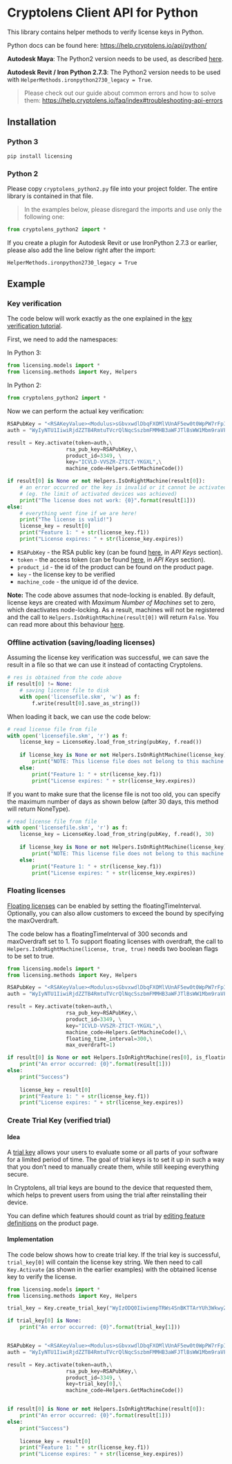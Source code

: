 # Cryptolens Client API for Python

This library contains helper methods to verify license keys in Python.

Python docs can be found here: https://help.cryptolens.io/api/python/

**Autodesk Maya**: The Python2 version needs to be used, as described [here](https://cryptolens.io/2019/07/autodesk-maya-plugin-software-licensing/).

**Autodesk Revit / Iron Python 2.7.3**: The Python2 version needs to be used with `HelperMethods.ironpython2730_legacy = True`.

> Please check out our guide about common errors and how to solve them: https://help.cryptolens.io/faq/index#troubleshooting-api-errors

## Installation

### Python 3
```
pip install licensing
```

### Python 2
Please copy `cryptolens_python2.py` file into your project folder. The entire library is contained in that file.
> In the examples below, please disregard the imports and use only the following one:

```python
from cryptolens_python2 import *
```

If you create a plugin for Autodesk Revit or use IronPython 2.7.3 or earlier, please also add the line below right after the import:

```
HelperMethods.ironpython2730_legacy = True
```

## Example

### Key verification

The code below will work exactly as the one explained in the [key verification tutorial](https://help.cryptolens.io/examples/key-verification).

First, we need to add the namespaces:

In Python 3:
```python
from licensing.models import *
from licensing.methods import Key, Helpers
```

In Python 2:

```python
from cryptolens_python2 import *
```

Now we can perform the actual key verification:

```python
RSAPubKey = "<RSAKeyValue><Modulus>sGbvxwdlDbqFXOMlVUnAF5ew0t0WpPW7rFpI5jHQOFkht/326dvh7t74RYeMpjy357NljouhpTLA3a6idnn4j6c3jmPWBkjZndGsPL4Bqm+fwE48nKpGPjkj4q/yzT4tHXBTyvaBjA8bVoCTnu+LiC4XEaLZRThGzIn5KQXKCigg6tQRy0GXE13XYFVz/x1mjFbT9/7dS8p85n8BuwlY5JvuBIQkKhuCNFfrUxBWyu87CFnXWjIupCD2VO/GbxaCvzrRjLZjAngLCMtZbYBALksqGPgTUN7ZM24XbPWyLtKPaXF2i4XRR9u6eTj5BfnLbKAU5PIVfjIS+vNYYogteQ==</Modulus><Exponent>AQAB</Exponent></RSAKeyValue>"
auth = "WyIyNTU1IiwiRjdZZTB4RmtuTVcrQlNqcSszbmFMMHB3aWFJTlBsWW1Mbm9raVFyRyJd=="

result = Key.activate(token=auth,\
                   rsa_pub_key=RSAPubKey,\
                   product_id=3349, \
                   key="ICVLD-VVSZR-ZTICT-YKGXL",\
                   machine_code=Helpers.GetMachineCode())

if result[0] is None or not Helpers.IsOnRightMachine(result[0]):
    # an error occurred or the key is invalid or it cannot be activated
    # (eg. the limit of activated devices was achieved)
    print("The license does not work: {0}".format(result[1]))
else:
    # everything went fine if we are here!
    print("The license is valid!")
    license_key = result[0]
    print("Feature 1: " + str(license_key.f1))
    print("License expires: " + str(license_key.expires))
```

* `RSAPubKey` - the RSA public key (can be found [here](https://app.cryptolens.io/docs/api/v3/QuickStart#api-keys), in *API Keys* section).
* `token` - the access token (can be found [here](https://app.cryptolens.io/docs/api/v3/QuickStart#api-keys), in *API Keys* section).
* `product_id` - the id of the product can be found on the product page.
* `key` - the license key to be verified
* `machine_code` - the unique id of the device.

**Note:** The code above assumes that node-locking is enabled. By default, license keys are created with _Maximum Number of Machines_ set to zero, which deactivates node-locking. As a result, machines will not be registered and the call to `Helpers.IsOnRightMachine(result[0])` will return `False`. You can read more about this behaviour [here](https://help.cryptolens.io/faq/index#maximum-number-of-machines).

### Offline activation (saving/loading licenses)

Assuming the license key verification was successful, we can save the result in a file so that we can use it instead of contacting Cryptolens.

```python
# res is obtained from the code above
if result[0] != None:
    # saving license file to disk
    with open('licensefile.skm', 'w') as f:
        f.write(result[0].save_as_string())
```

When loading it back, we can use the code below:

```python
# read license file from file
with open('licensefile.skm', 'r') as f:
    license_key = LicenseKey.load_from_string(pubKey, f.read())
    
    if license_key is None or not Helpers.IsOnRightMachine(license_key):
        print("NOTE: This license file does not belong to this machine.")
    else:
        print("Feature 1: " + str(license_key.f1))
        print("License expires: " + str(license_key.expires))
```

If you want to make sure that the license file is not too old, you can specify the maximum number of days as shown below (after 30 days, this method will return NoneType).

```python
# read license file from file
with open('licensefile.skm', 'r') as f:
    license_key = LicenseKey.load_from_string(pubKey, f.read(), 30)
    
    if license_key is None or not Helpers.IsOnRightMachine(license_key):
        print("NOTE: This license file does not belong to this machine.")
    else:
        print("Feature 1: " + str(license_key.f1))
        print("License expires: " + str(license_key.expires))
```

### Floating licenses
[Floating licenses](https://help.cryptolens.io/licensing-models/floating) can be enabled by setting the floatingTimeInterval. Optionally, you can also allow customers to exceed the bound by specifying the maxOverdraft.

The code below has a floatingTimeInterval of 300 seconds and maxOverdraft set to 1. To support floating licenses with overdraft, the call to `Helpers.IsOnRightMachine(license, true, true)` needs two boolean flags to be set to true.

```python
from licensing.models import *
from licensing.methods import Key, Helpers

RSAPubKey = "<RSAKeyValue><Modulus>sGbvxwdlDbqFXOMlVUnAF5ew0t0WpPW7rFpI5jHQOFkht/326dvh7t74RYeMpjy357NljouhpTLA3a6idnn4j6c3jmPWBkjZndGsPL4Bqm+fwE48nKpGPjkj4q/yzT4tHXBTyvaBjA8bVoCTnu+LiC4XEaLZRThGzIn5KQXKCigg6tQRy0GXE13XYFVz/x1mjFbT9/7dS8p85n8BuwlY5JvuBIQkKhuCNFfrUxBWyu87CFnXWjIupCD2VO/GbxaCvzrRjLZjAngLCMtZbYBALksqGPgTUN7ZM24XbPWyLtKPaXF2i4XRR9u6eTj5BfnLbKAU5PIVfjIS+vNYYogteQ==</Modulus><Exponent>AQAB</Exponent></RSAKeyValue>"
auth = "WyIyNTU1IiwiRjdZZTB4RmtuTVcrQlNqcSszbmFMMHB3aWFJTlBsWW1Mbm9raVFyRyJd=="

result = Key.activate(token=auth,\
                   rsa_pub_key=RSAPubKey,\
                   product_id=3349, \
                   key="ICVLD-VVSZR-ZTICT-YKGXL",\
                   machine_code=Helpers.GetMachineCode(),\
                   floating_time_interval=300,\
                   max_overdraft=1)

if result[0] is None or not Helpers.IsOnRightMachine(res[0], is_floating_license=True, allow_overdraft=True):
    print("An error occurred: {0}".format(result[1]))
else:
    print("Success")
    
    license_key = result[0]
    print("Feature 1: " + str(license_key.f1))
    print("License expires: " + str(license_key.expires))
```

### Create Trial Key (verified trial)

#### Idea

A [trial key](https://help.cryptolens.io/examples/verified-trials) allows your users to evaluate some or all parts of your software for a limited period of time. The goal of trial keys is to set it up in such a way that you don’t need to manually create them, while still keeping everything secure.

In Cryptolens, all trial keys are bound to the device that requested them, which helps to prevent users from using the trial after reinstalling their device.

You can define which features should count as trial by [editing feature definitions](https://help.cryptolens.io/web-interface/feature-definitions) on the product page.

#### Implementation

The code below shows how to create trial key. If the trial key is successful, `trial_key[0]` will contain the license key string. We then need to call `Key.Activate` (as shown in the earlier examples) with the obtained license key to verify the license.

```python
from licensing.models import *
from licensing.methods import Key, Helpers

trial_key = Key.create_trial_key("WyIzODQ0IiwiempTRWs4SnBKTTArYUh3WkwyZ0VwQkVyeTlUVkRWK2ZTOS8wcTBmaCJd", 3941, Helpers.GetMachineCode())

if trial_key[0] is None:
    print("An error occurred: {0}".format(trial_key[1]))


RSAPubKey = "<RSAKeyValue><Modulus>sGbvxwdlDbqFXOMlVUnAF5ew0t0WpPW7rFpI5jHQOFkht/326dvh7t74RYeMpjy357NljouhpTLA3a6idnn4j6c3jmPWBkjZndGsPL4Bqm+fwE48nKpGPjkj4q/yzT4tHXBTyvaBjA8bVoCTnu+LiC4XEaLZRThGzIn5KQXKCigg6tQRy0GXE13XYFVz/x1mjFbT9/7dS8p85n8BuwlY5JvuBIQkKhuCNFfrUxBWyu87CFnXWjIupCD2VO/GbxaCvzrRjLZjAngLCMtZbYBALksqGPgTUN7ZM24XbPWyLtKPaXF2i4XRR9u6eTj5BfnLbKAU5PIVfjIS+vNYYogteQ==</Modulus><Exponent>AQAB</Exponent></RSAKeyValue>"
auth = "WyIyNTU1IiwiRjdZZTB4RmtuTVcrQlNqcSszbmFMMHB3aWFJTlBsWW1Mbm9raVFyRyJd=="

result = Key.activate(token=auth,\
                   rsa_pub_key=RSAPubKey,\
                   product_id=3349, \
                   key=trial_key[0],\
                   machine_code=Helpers.GetMachineCode())


if result[0] is None or not Helpers.IsOnRightMachine(result[0]):
    print("An error occurred: {0}".format(result[1]))
else:
    print("Success")
    
    license_key = result[0]
    print("Feature 1: " + str(license_key.f1))
    print("License expires: " + str(license_key.expires))
```
